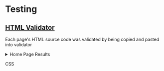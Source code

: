 # Testing

## [HTML Validator](https://validator.w3.org)

Each page's HTML source code was validated by being copied and pasted into validator

<details>
<summary>Home Page Results</summary>

   ![Home Page results](readme-docs/testing/validate_home_page_html.JPG)
</details>


CSS



